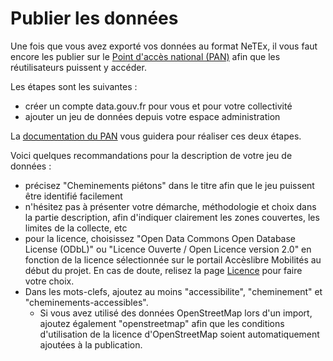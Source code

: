 # Publier les données

Une fois que vous avez exporté vos données au format NeTEx, il vous faut encore les publier sur le [Point d'accès national (PAN)](https://transport.data.gouv.fr/) afin que les réutilisateurs puissent y accéder.

Les étapes sont les suivantes :

* créer un compte data.gouv.fr pour vous et pour votre collectivité
* ajouter un jeu de données depuis votre espace administration

La [documentation du PAN](https://doc.transport.data.gouv.fr/administration-des-donnees/procedures-de-publication) vous guidera pour réaliser ces deux étapes.

Voici quelques recommandations pour la description de votre jeu de données :

* précisez "Cheminements piétons" dans le titre afin que le jeu puissent être identifié facilement
* n'hésitez pas à présenter votre démarche, méthodologie et choix dans la partie description, afin d'indiquer clairement les zones couvertes, les limites de la collecte, etc
* pour la licence, choisissez "Open Data Commons Open Database License (ODbL)" ou "Licence Ouverte / Open Licence version 2.0" en fonction de la licence sélectionnée sur le portail Accèslibre Mobilités au début du projet. En cas de doute, relisez la page [Licence](licence.md) pour faire votre choix.
* Dans les mots-clefs, ajoutez au moins "accessibilite", "cheminement" et "cheminements-accessibles". 
    * Si vous avez utilisé des données OpenStreetMap lors d'un import, ajoutez également "openstreetmap" afin que les conditions d'utilisation de la licence d'OpenStreetMap soient automatiquement ajoutées à la publication.
